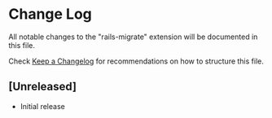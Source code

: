 # Change Log

All notable changes to the "rails-migrate" extension will be documented in this file.

Check [Keep a Changelog](http://keepachangelog.com/) for recommendations on how to structure this file.

## [Unreleased]

- Initial release